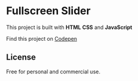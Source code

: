 # Fullscreen Slider

This project is built with **HTML** **CSS** and **JavaScript**

Find this project on [Codepen](https://codepen.io/ibrahima92/full/bGGrVxq)

## License

Free for personal and commercial use.
